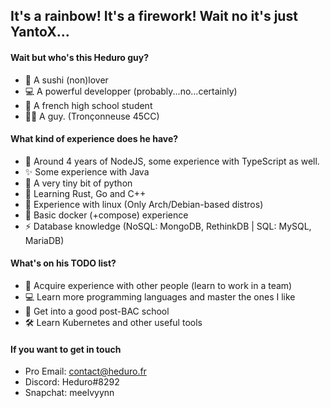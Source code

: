 ## It's a rainbow! It's a firework! Wait no it's just YantoX...

#### Wait but who's this Heduro guy?

- 🍣 A sushi (non)lover
- 💻 A powerful developper (probably...no...certainly)
- 📘 A french high school student
- 🤵🏻 A guy. (Tronçonneuse 45CC)

#### What kind of experience does he have?

- 🌱 Around 4 years of NodeJS, some experience with TypeScript as well.
- ✨ Some experience with Java
- 🎈 A very tiny bit of python
- 🔨 Learning Rust, Go and C++
- 💾 Experience with linux (Only Arch/Debian-based distros)
- 🐳 Basic docker (+compose) experience
- ⚡ Database knowledge (NoSQL: MongoDB, RethinkDB | SQL: MySQL, MariaDB)

#### What's on his TODO list?

- 👥 Acquire experience with other people (learn to work in a team)
- 💻 Learn more programming languages and master the ones I like
- 💼 Get into a good post-BAC school
- 🛠 Learn Kubernetes and other useful tools

#### If you want to get in touch

- Pro Email: contact@heduro.fr
- Discord:  Heduro#8292
- Snapchat: meelvyynn
